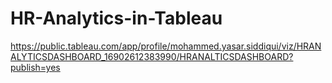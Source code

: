 # HR-Analytics-in-Tableau
https://public.tableau.com/app/profile/mohammed.yasar.siddiqui/viz/HRANALYTICSDASHBOARD_16902612383990/HRANALTICSDASHBOARD?publish=yes
